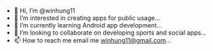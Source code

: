 - 👋 Hi, I’m @winhung11
- 👀 I’m interested in creating apps for public usage...
- 🌱 I’m currently learning Android app development...
- 💞️ I’m looking to collaborate on developing sports and social apps...
- 📫 How to reach me email me winhung11@gmail.com...

<!---
winhung11/winhung11 is a ✨ special ✨ repository because its `README.md` (this file) appears on your GitHub profile.
You can click the Preview link to take a look at your changes.
--->
